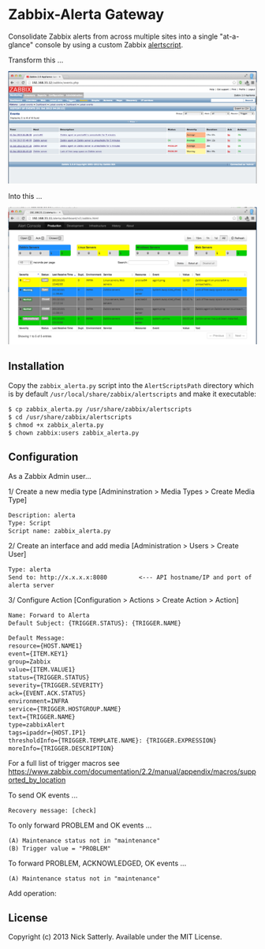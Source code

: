 Zabbix-Alerta Gateway
=====================

Consolidate Zabbix alerts from across multiple sites into a single "at-a-glance" console by using a custom Zabbix [alertscript](https://www.zabbix.com/documentation/2.2/manual/config/notifications/media/script).

Transform this ...

![zabbix](/docs/images/zabbix.png?raw=true)

Into this ...

![alerta](/docs/images/alerta.png?raw=true)

Installation
------------

Copy the `zabbix_alerta.py` script into the `AlertScriptsPath` directory which is by default `/usr/local/share/zabbix/alertscripts` and make it executable:

    $ cp zabbix_alerta.py /usr/share/zabbix/alertscripts
    $ cd /usr/share/zabbix/alertscripts
    $ chmod +x zabbix_alerta.py
    $ chown zabbix:users zabbix_alerta.py

Configuration
-------------

As a Zabbix Admin user...

1/ Create a new media type [Admininstration > Media Types > Create Media Type]

```
Description: alerta
Type: Script
Script name: zabbix_alerta.py
```

2/ Create an interface and add media [Administration > Users > Create User]

```
Type: alerta
Send to: http://x.x.x.x:8080         <--- API hostname/IP and port of alerta server
```

3/ Configure Action [Configuration > Actions > Create Action > Action]

```
Name: Forward to Alerta
Default Subject: {TRIGGER.STATUS}: {TRIGGER.NAME}
```

```
Default Message:
resource={HOST.NAME1}
event={ITEM.KEY1}
group=Zabbix
value={ITEM.VALUE1}
status={TRIGGER.STATUS}
severity={TRIGGER.SEVERITY}
ack={EVENT.ACK.STATUS}
environment=INFRA
service={TRIGGER.HOSTGROUP.NAME}
text={TRIGGER.NAME}
type=zabbixAlert
tags=ipaddr={HOST.IP1}
thresholdInfo={TRIGGER.TEMPLATE.NAME}: {TRIGGER.EXPRESSION}
moreInfo={TRIGGER.DESCRIPTION}
```

For a full list of trigger macros see https://www.zabbix.com/documentation/2.2/manual/appendix/macros/supported_by_location

To send OK events ...

````
Recovery message: [check]
````

To only forward PROBLEM and OK events ...

```
(A)	Maintenance status not in "maintenance" 
(B)	Trigger value = "PROBLEM" 
```

To forward PROBLEM, ACKNOWLEDGED, OK events ...

```
(A)	Maintenance status not in "maintenance" 
```

Add operation:



License
-------

Copyright (c) 2013 Nick Satterly. Available under the MIT License.

